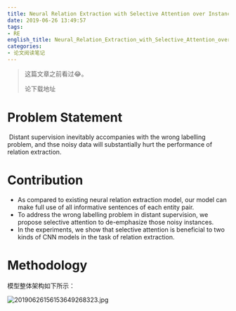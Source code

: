 ```yaml
---
title: Neural Relation Extraction with Selective Attention over Instances阅读笔记
date: 2019-06-26 13:49:57
tags:
- RE
english_title: Neural_Relation_Extraction_with_Selective_Attention_over_Instances
categories:
- 论文阅读笔记
---
```


> 这篇文章之前看过😂。
>
> 论下载地址

<!-- more -->

# Problem Statement

​	Distant supervision inevitably accompanies with the wrong labelling problem, and thse noisy data will substantially hurt the performance of relation extraction.

# Contribution

- As compared to existing neural relation extraction model, our model can make full use of all informative sentences of each entity pair.
- To address the wrong labelling problem in distant supervision, we propose selective attention to de-emphasize those noisy instances.
- In the experiments, we show that selective attention is beneficial to two kinds of CNN models in the task of relation extraction.

# Methodology

模型整体架构如下所示：

![20190626156153649268323.jpg](http://image.nysdy.com/20190626156153649268323.jpg)

